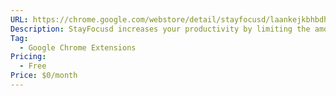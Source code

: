 ```yaml
---
URL: https://chrome.google.com/webstore/detail/stayfocusd/laankejkbhbdhmipfmgcngdelahlfoji?hl=en
Description: StayFocusd increases your productivity by limiting the amount of time that you can spend on time-wasting websites.
Tag:
  - Google Chrome Extensions
Pricing:
  - Free
Price: $0/month
---
```

